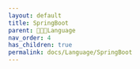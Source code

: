 ```yaml
---
layout: default
title: SpringBoot
parent: 👩🏻‍💻Language
nav_order: 4
has_children: true
permalink: docs/Language/SpringBoot
---
```


